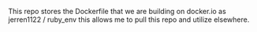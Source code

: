 This repo stores the Dockerfile that we are building on docker.io as jerren1122 / ruby_env this allows me to pull this repo and utilize elsewhere. 

